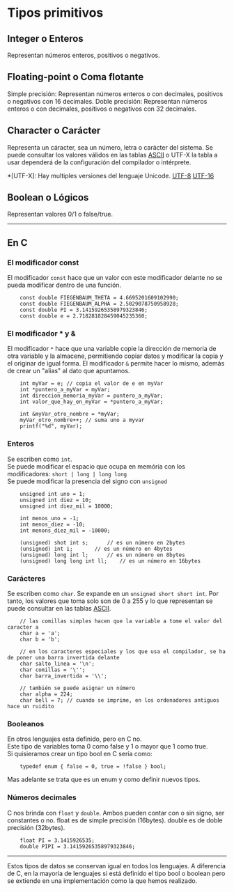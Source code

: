 
# Tipos primitivos

## Integer o Enteros

Representan números enteros, positivos o negativos.

## Floating-point o Coma flotante

Simple precisión: Representan números enteros o con decimales, positivos o negativos con 16 decimales.
Doble precisión: Representan números enteros o con decimales, positivos o negativos con 32 decimales.

## Character o Carácter

Representa un cáracter, sea un número, letra o carácter del sistema. Se puede consultar los valores válidos en las tablas [ASCII](https://www.asciitable.com/) o UTF-X la tabla a usar dependerá de la configuración del compilador o intérprete.

*[UTF-X]: Hay multiples versiones del lenguaje Unicode. [UTF-8](https://www.utf8-chartable.de/) [UTF-16](https://asecuritysite.com/coding/asc2)

## Boolean o Lógicos

Representan valores 0/1 o false/true.

---

## En C

### El modificador const

El modificador `const` hace que un valor con este modificador delante no se pueda modificar dentro de una función.

```
	const double FIEGENBAUM_THETA = 4.6695201609102990;
	const double FIEGENBAUM_ALPHA = 2.5029078750958928;
	const double PI = 3.14159265358979323846;
	const double e = 2.718281828459045235360;
```

### El modificador * y &

El modificador `*` hace que una variable copie la dirección de memoria de otra variable y la almacene, permitiendo copiar datos y modificar la copia y el originar de igual forma.
El modificador `&` permite hacer lo mismo, además de crear un "alias" al dato que apuntamos.

```
	int myVar = e; // copia el valor de e en myVar
	int *puntero_a_myVar = myVar;
	int direccion_memoria_myVar = puntero_a_myVar;
	int valor_que_hay_en_myVar = *puntero_a_myVar;

	int &myVar_otro_nombre = *myVar;
	myVar_otro_nombre++; // suma uno a myvar
	printf("%d", myVar);
```

### Enteros

Se escriben como `int`.  
Se puede modificar el espacio que ocupa en memória con los modificadores: `short | long | long long`  
Se puede modificar la presencia del signo con `unsigned`

```	
	unsigned int uno = 1;
	unsigned int diez = 10;
	unsigned int diez_mil = 10000;

	int menos_uno = -1;
	int menos_diez = -10;
	int menons_diez_mil = -10000;

	(unsigned) shot int s;		// es un número en 2bytes
	(unsigned) int i;		// es un número en 4bytes
	(unsigned) long int l;		// es un número en 8bytes
	(unsigned) long long int ll;	// es un número en 16bytes
```

### Carácteres

Se escriben como `char`.
Se expande en un `unsigned short short int`. Por tanto, los valores que toma solo son de 0 a 255 y lo que representan se puede consultar en las tablas [ASCII](https://www.asciitable.com/).

```
	// las comillas simples hacen que la variable a tome el valor del caracter a
	char a = 'a';
	char b = 'b';

	// en los caracteres especiales y los que usa el compilador, se ha de poner una barra invertida delante
	char salto_linea = '\n';
	char comillas = '\'';
	char barra_invertida = '\\';

	// también se puede asignar un número
	char alpha = 224;
	char bell = 7; // cuando se imprime, en los ordenadores antiguos hace un ruidito
```

### Booleanos

En otros lenguajes esta definido, pero en C no.  
Este tipo de variables toma 0 como false y 1 o mayor que 1 como true.  
Si quisieramos crear un tipo bool en C sería como:
```
	typedef enum { false = 0, true = !false } bool;
```
Mas adelante se trata que es un enum y como definir nuevos tipos.

### Números decimales

C nos brinda con `float` y `double`.
Ambos pueden contar con o sin signo, ser constantes o no.
float es de simple precisión (16bytes).
double es de doble precisión (32bytes).
```
	float PI = 3.1415926535;
	double PIPI = 3.14159265358979323846;
```

---

Estos tipos de datos se conservan igual en todos los lenguajes. A diferencia de C, en la mayoría de lenguajes si está definido el tipo bool o boolean pero se extiende en una implementación como la que hemos realizado.












